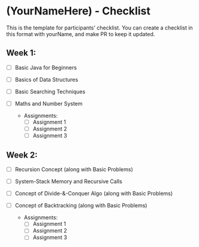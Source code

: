 # (YourNameHere) - Checklist
This is the template for participants' checklist. You can create a checklist in this format with yourName, and make PR to keep it updated.

## Week 1:

- [ ] Basic Java for Beginners
- [ ] Basics of Data Structures
- [ ] Basic Searching Techniques
- [ ] Maths and Number System

  * Assignments:
    - [ ] Assignment 1
    - [ ] Assignment 2
    - [ ] Assignment 3

 ## Week 2:
 
 - [ ] Recursion Concept (along with Basic Problems)
 - [ ] System-Stack Memory and Recursive Calls
 - [ ] Concept of Divide-&-Conquer Algo (along with Basic Problems)
 - [ ] Concept of Backtracking (along with Basic Problems)
 
   * Assignments:
     - [ ] Assignment 1
     - [ ] Assignment 2
     - [ ] Assignment 3 
